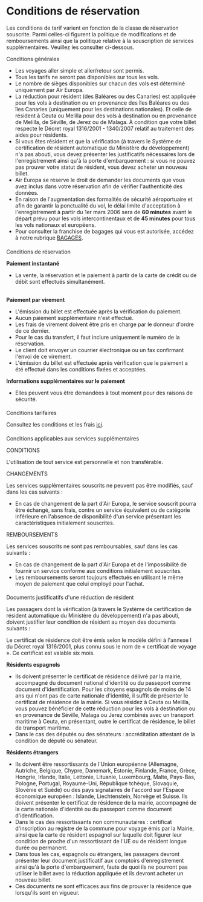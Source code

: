 Conditions de réservation
=========================

Les conditions de tarif varient en fonction de la classe de réservation souscrite. Parmi celles-ci figurent la politique de modifications et de remboursements ainsi que la politique relative à la souscription de services supplémentaires. Veuillez les consulter ci-dessous.

Conditions générales

* Les voyages aller simple et aller/retour sont permis.
* Tous les tarifs ne seront pas disponibles sur tous les vols.
* Le nombre de sièges disponibles sur chacun des vols est déterminé uniquement par Air Europa.
* La réduction pour résident (des Baléares ou des Canaries) est appliquée pour les vols à destination ou en provenance des îles Baléares ou des îles Canaries (uniquement pour les destinations nationales). Et celle de résident à Ceuta ou Melilla pour des vols à destination ou en provenance de Melilla, de Séville, de Jerez ou de Malaga. À condition que votre billet respecte le Décret royal 1316/2001 - 1340/2007 relatif au traitement des aides pour résidents.
* Si vous êtes résident et que la vérification (à travers le Système de certification de résident automatique du Ministère du développement) n'a pas abouti, vous devez présenter les justificatifs nécessaires lors de l'enregistrement ainsi qu'à la porte d'embarquement : si vous ne pouvez pas prouver votre statut de résident, vous devez acheter un nouveau billet.
* Air Europa se réserve le droit de demander les documents que vous avez inclus dans votre réservation afin de vérifier l'authenticité des données.
* En raison de l'augmentation des formalités de sécurité aéroportuaire et afin de garantir la ponctualité du vol, le délai limite d'acceptation à l'enregistrement à partir du 1er mars 2006 sera de **60 minutes** avant le départ prévu pour les vols intercontinentaux et de **45 minutes** pour tous les vols nationaux et européens.
* Pour consulter la franchise de bagages qui vous est autorisée, accédez à notre rubrique [BAGAGES](https://www.aireuropa.com/fr/fr/aea/informations-pour-voler/bagages.html).

#### 

Conditions de réservation

**Paiement instantané**

* La vente, la réservation et le paiement à partir de la carte de crédit ou de débit sont effectués simultanément.  
     

**Paiement par virement**

* L'émission du billet est effectuée après la vérification du paiement.
* Aucun paiement supplémentaire n'est effectué.
* Les frais de virement doivent être pris en charge par le donneur d'ordre de ce dernier.
* Pour le cas du transfert, il faut inclure uniquement le numéro de la réservation.
* Le client doit envoyer un courrier électronique ou un fax confirmant l'envoi de ce virement.
* L'émission du billet est effectuée après vérification que le paiement a été effectué dans les conditions fixées et acceptées.

**Informations supplémentaires sur le paiement**

* Elles peuvent vous être demandées à tout moment pour des raisons de sécurité.

#### 

Conditions tarifaires

Consultez les conditions et les frais [ici](https://www.aireuropa.com/fr/fr/aea/aexperience/nos-tarifs.html). 

#### 

Conditions applicables aux services supplémentaires

CONDITIONS

L'utilisation de tout service est personnelle et non transférable.

CHANGEMENTS

Les services supplémentaires souscrits ne peuvent pas être modifiés, sauf dans les cas suivants :

* En cas de changement de la part d'Air Europa, le service souscrit pourra être échangé, sans frais, contre un service équivalent ou de catégorie inférieure en l'absence de disponibilité d'un service présentant les caractéristiques initialement souscrites.

REMBOURSEMENTS

Les services souscrits ne sont pas remboursables, sauf dans les cas suivants :

* En cas de changement de la part d'Air Europa et de l'impossibilité de fournir un service conforme aux conditions initialement souscrites.
* Les remboursements seront toujours effectués en utilisant le même moyen de paiement que celui employé pour l'achat.

#### 

Documents justificatifs d'une réduction de résident

Les passagers dont la vérification (à travers le Système de certification de résident automatique du Ministère du développement) n'a pas abouti, doivent justifier leur condition de résident au moyen des documents suivants :

Le certificat de résidence doit être émis selon le modèle défini à l'annexe I du Décret royal 1316/2001, plus connu sous le nom de « certificat de voyage ». Ce certificat est valable six mois.

**Résidents espagnols**

* Ils doivent présenter le certificat de résidence délivré par la mairie, accompagné du document national d'identité ou du passeport comme document d'identification. Pour les citoyens espagnols de moins de 14 ans qui n'ont pas de carte nationale d'identité, il suffit de présenter le certificat de résidence de la mairie. Si vous résidez à Ceuta ou Melilla, vous pouvez bénéficier de cette réduction pour les vols à destination ou en provenance de Séville, Malaga ou Jerez combinés avec un transport maritime à Ceuta, en présentant, outre le certificat de résidence, le billet de transport maritime.
* Dans le cas des députés ou des sénateurs : accréditation attestant de la condition de député ou sénateur.

**Résidents étrangers**

* Ils doivent être ressortissants de l'Union européenne (Allemagne, Autriche, Belgique, Chypre, Danemark, Estonie, Finlande, France, Grèce, Hongrie, Irlande, Italie, Lettonie, Lituanie, Luxembourg, Malte, Pays-Bas, Pologne, Portugal, Royaume-Uni, République tchèque, Slovaquie, Slovénie et Suède) ou des pays signataires de l'accord sur l'Espace économique européen : Islande, Liechtenstein, Norvège et Suisse. Ils doivent présenter le certificat de résidence de la mairie, accompagné de la carte nationale d'identité ou du passeport comme document d'identification.
* Dans le cas des ressortissants non communautaires : certificat d'inscription au registre de la commune pour voyage émis par la Mairie, ainsi que la carte de résident espagnol sur laquelle doit figurer leur condition de proche d'un ressortissant de l'UE ou de résident longue durée ou permanent.
* Dans tous les cas, espagnols ou étrangers, les passagers devront présenter leur document justificatif aux comptoirs d'enregistrement ainsi qu'à la porte d'embarquement, faute de quoi ils ne pourront pas utiliser le billet avec la réduction appliquée et ils devront acheter un nouveau billet.
* Ces documents ne sont efficaces aux fins de prouver la résidence que lorsqu'ils sont en vigueur.